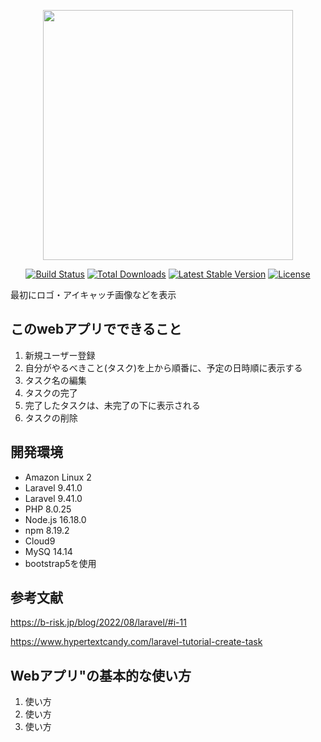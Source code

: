 <p align="center"><a href="https://laravel.com" target="_blank"><img src="https://raw.githubusercontent.com/laravel/art/master/logo-lockup/5%20SVG/2%20CMYK/1%20Full%20Color/laravel-logolockup-cmyk-red.svg" width="400"></a></p>

<p align="center">
<a href="https://travis-ci.org/laravel/framework"><img src="https://travis-ci.org/laravel/framework.svg" alt="Build Status"></a>
<a href="https://packagist.org/packages/laravel/framework"><img src="https://img.shields.io/packagist/dt/laravel/framework" alt="Total Downloads"></a>
<a href="https://packagist.org/packages/laravel/framework"><img src="https://img.shields.io/packagist/v/laravel/framework" alt="Latest Stable Version"></a>
<a href="https://packagist.org/packages/laravel/framework"><img src="https://img.shields.io/packagist/l/laravel/framework" alt="License"></a>
</p>

最初にロゴ・アイキャッチ画像などを表示


<!--## デモ-->

<!--![デモ](https://image-url.gif)-->


## このwebアプリでできること

1. 新規ユーザー登録
2. 自分がやるべきこと(タスク)を上から順番に、予定の日時順に表示する
3. タスク名の編集
4. タスクの完了
5. 完了したタスクは、未完了の下に表示される
5. タスクの削除


## 開発環境　

* Amazon Linux 2
* Laravel 9.41.0
* Laravel 9.41.0
* PHP 8.0.25
* Node.js 16.18.0
* npm 8.19.2
* Cloud9
* MySQ 14.14
* bootstrap5を使用


## 参考文献

https://b-risk.jp/blog/2022/08/laravel/#i-11

https://www.hypertextcandy.com/laravel-tutorial-create-task


## Webアプリ"の基本的な使い方

1. 使い方
2. 使い方
3. 使い方